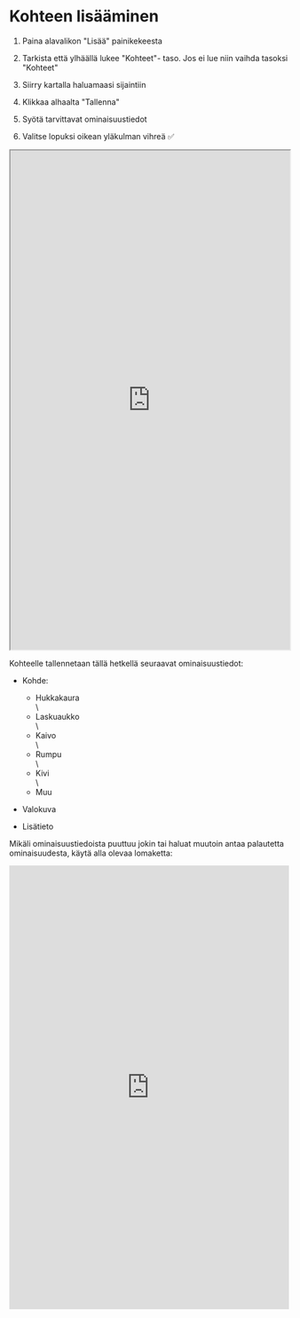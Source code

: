 # Kohteen lisääminen

1.  Paina alavalikon "Lisää" painikekeesta

2.  Tarkista että ylhäällä lukee "Kohteet"- taso. Jos ei lue niin vaihda tasoksi "Kohteet"

3.  Siirry kartalla haluamaasi sijaintiin

4.  Klikkaa alhaalta "Tallenna"

5.  Syötä tarvittavat ominaisuustiedot

6.  Valitse lopuksi oikean yläkulman vihreä ✅

<iframe src="https://drive.google.com/file/d/1kPA5kSyEu1p16B7XwNVBxHOx28aaijkx/preview" width="100%" height="900" allowfullscreen="allowfullscreen">

</iframe>

Kohteelle tallennetaan tällä hetkellä seuraavat ominaisuustiedot:

-   Kohde:

    <div>

    -   Hukkakaura<br/>\
    -   Laskuaukko<br/>\
    -   Kaivo<br/>\
    -   Rumpu<br/>\
    -   Kivi<br/>\
    -   Muu<br/>

    </div>

-   Valokuva

-   Lisätieto

Mikäli ominaisuustiedoista puuttuu jokin tai haluat muutoin antaa palautetta ominaisuudesta, käytä alla olevaa lomaketta:

<iframe src="https://docs.google.com/forms/d/e/1FAIpQLSfsGGxcdoyVvwqIh-dGyleqlHLDa48dSnIgMMCHhSZR-pgl4Q/viewform?usp=pp_url4&amp;embedded=true" width="100%" height="800" frameborder="0" marginheight="0" marginwidth="0">

Ladataan...

</iframe>
